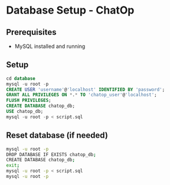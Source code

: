 # Database Setup - ChatOp

## Prerequisites
- MySQL installed and running

## Setup
```sql
cd database
mysql -u root -p
CREATE USER 'username'@'localhost' IDENTIFIED BY 'password';
GRANT ALL PRIVILEGES ON *.* TO 'chatop_user'@'localhost';
FLUSH PRIVILEGES;
CREATE DATABASE chatop_db;
USE chatop_db;
mysql -u root -p < script.sql
```

## Reset database (if needed)
```bash
mysql -u root -p
DROP DATABASE IF EXISTS chatop_db;
CREATE DATABASE chatop_db;
exit;
mysql -u root -p < script.sql
mysql -u root -p